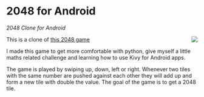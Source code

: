 # 2048 for Android
*2048 Clone for Android*

<img align="right" src="https://creatoratnight.com/github/2048.png">
This is a clone of <a href="https://github.com/gabrielecirulli/2048" target="_new">this 2048 game</a>

I made this game to get more comfortable with python, give myself a little maths related challenge and learning how to use Kivy for Android apps.

The game is played by swiping up, down, left or right. Whenever two tiles with the same number are pushed against each other they will add up and form a new tile with double the value. The goal of the game is to get a 2048 tile.
